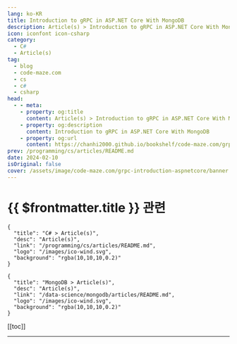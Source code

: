 ```yaml
---
lang: ko-KR
title: Introduction to gRPC in ASP.NET Core With MongoDB
description: Article(s) > Introduction to gRPC in ASP.NET Core With MongoDB
icon: iconfont icon-csharp
category: 
  - C#
  - Article(s)
tag: 
  - blog
  - code-maze.com
  - cs
  - c#
  - csharp
head:  
  - - meta:
    - property: og:title
      content: Article(s) > Introduction to gRPC in ASP.NET Core With MongoDB
    - property: og:description
      content: Introduction to gRPC in ASP.NET Core With MongoDB
    - property: og:url
      content: https://chanhi2000.github.io/bookshelf/code-maze.com/grpc-introduction-aspnetcore.html
prev: /programming/cs/articles/README.md
date: 2024-02-10
isOriginal: false
cover: /assets/image/code-maze.com/grpc-introduction-aspnetcore/banner.png
---
```


# {{ $frontmatter.title }} 관련

```component VPCard
{
  "title": "C# > Article(s)",
  "desc": "Article(s)",
  "link": "/programming/cs/articles/README.md",
  "logo": "/images/ico-wind.svg",
  "background": "rgba(10,10,10,0.2)"
}
```

```component VPCard
{
  "title": "MongoDB > Article(s)",
  "desc": "Article(s)",
  "link": "/data-science/mongodb/articles/README.md",
  "logo": "/images/ico-wind.svg",
  "background": "rgba(10,10,10,0.2)"
}
```

[[toc]]

---

<SiteInfo
  name="Introduction to gRPC in ASP.NET Core With MongoDB"
  desc="In this article, we’re going to cover how to set up an ASP.NET Core gRPC service with MongoDB as our database."
  url="https://code-maze.com/grpc-introduction-aspnetcore/"
  logo="/assets/image/code-maze.com/favicon.png"
  preview="/assets/image/code-maze.com/grpc-introduction-aspnetcore/banner.png"/>

<!-- TODO: 작성 -->

